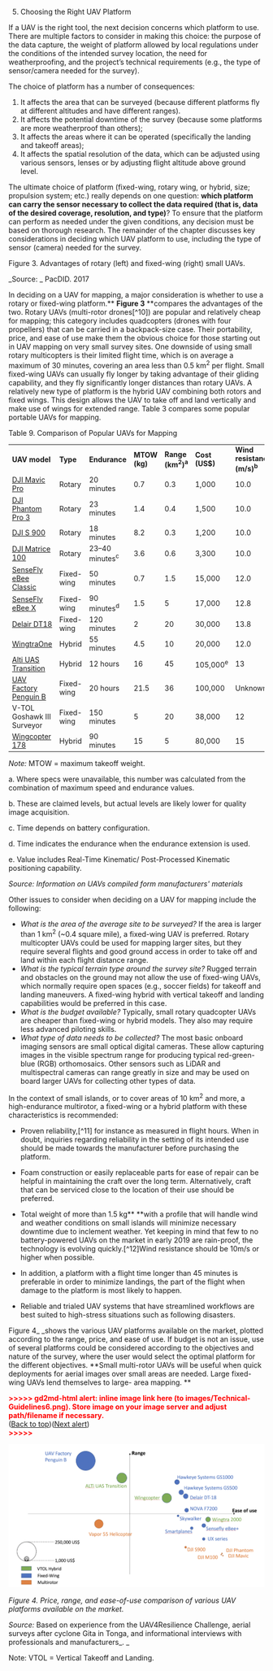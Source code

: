 5. Choosing the Right UAV Platform 

If a UAV is the right tool, the next decision concerns which platform to use. There are multiple factors to consider in making this choice: the purpose of the data capture, the weight of platform allowed by local regulations under the conditions of the intended survey location, the need for weatherproofing, and the project’s technical requirements (e.g., the type of sensor/camera needed for the survey). 

The choice of platform has a number of consequences:  



1. It affects the area that can be surveyed (because different platforms fly at different altitudes and have different ranges). 
2. It affects the potential downtime of the survey (because some platforms are more weatherproof than others); 
3. It affects the areas where it can be operated (specifically the landing and takeoff areas); 
4. It affects the spatial resolution of the data, which can be adjusted using various sensors, lenses or by adjusting flight altitude above ground level. 

The ultimate choice of platform (fixed-wing, rotary wing, or hybrid, size; propulsion system; etc.) really depends on one question: **which platform can carry the sensor necessary to collect the data required (that is, data of the desired coverage, resolution, and type)**? To ensure that the platform can perform as needed under the given conditions, any decision must be based on thorough research. The remainder of the chapter discusses key considerations in deciding which UAV platform to use, including the type of sensor (camera) needed for the survey. 

Figure 3. Advantages of rotary (left) and fixed-wing (right) small UAVs.

_Source: _ PacDID. 2017

In deciding on a UAV for mapping, a major consideration is whether to use a rotary or fixed-wing platform.** **Figure 3** **compares the advantages of the two. Rotary UAVs (multi-rotor drones[^10]) are popular and relatively cheap for mapping; this category includes quadcopters (drones with four propellers) that can be carried in a backpack-size case. Their portability, price, and ease of use make them the obvious choice for those starting out in UAV mapping on very small survey sites. One downside of using small rotary multicopters is their limited flight time, which is on average a maximum of 30 minutes, covering an area less than 0.5 km<sup>2</sup> per flight. Small fixed-wing UAVs can usually fly longer by taking advantage of their gliding capability, and they fly significantly longer distances than rotary UAVs. A relatively new type of platform is the hybrid UAV combining both rotors and fixed wings. This design allows the UAV to take off and land vertically and make use of wings for extended range. Table 3 compares some popular portable UAVs for mapping.

Table 9. Comparison of Popular UAVs for Mapping


<table>
  <tr>
   <td><strong>UAV model</strong>
   </td>
   <td><strong>Type</strong>
   </td>
   <td><strong>Endurance</strong>
   </td>
   <td><strong>MTOW (kg)</strong>
   </td>
   <td><strong>Range (km<sup>2</sup>)<sup>a</sup></strong>
   </td>
   <td><strong>Cost (US$)</strong>
   </td>
   <td><strong>Wind resistance (m/s)<sup>b</sup></strong>
   </td>
  </tr>
  <tr>
   <td><a href="https://www.dji.com/mavic">DJI Mavic Pro</a>
   </td>
   <td>Rotary
   </td>
   <td>20 minutes
   </td>
   <td>0.7 
   </td>
   <td>0.3
   </td>
   <td>1,000
   </td>
   <td>10.0 
   </td>
  </tr>
  <tr>
   <td><a href="https://www.dji.com/phantom-3-pro/info#specs">DJI Phantom Pro 3</a>
   </td>
   <td>Rotary
   </td>
   <td>23 minutes
   </td>
   <td>1.4 
   </td>
   <td>0.4 
   </td>
   <td>1,500
   </td>
   <td>10.0 
   </td>
  </tr>
  <tr>
   <td><a href="https://www.dji.com/spreading-wings-s900">DJI S 900</a>
   </td>
   <td>Rotary
   </td>
   <td>18 minutes
   </td>
   <td>8.2 
   </td>
   <td>0.3 
   </td>
   <td>1,200
   </td>
   <td>10.0 
   </td>
  </tr>
  <tr>
   <td><a href="https://www.dji.com/matrice100">DJI Matrice 100</a>
   </td>
   <td>Rotary
   </td>
   <td>23–40 minutes<sup>c</sup>
   </td>
   <td>3.6 
   </td>
   <td>0.6 
   </td>
   <td>3,300
   </td>
   <td>10.0 
   </td>
  </tr>
  <tr>
   <td><span style="text-decoration:underline;">SenseFly eBee Classic</span>
   </td>
   <td>Fixed-wing
   </td>
   <td>50 minutes
   </td>
   <td>0.7 
   </td>
   <td>1.5 
   </td>
   <td>15,000
   </td>
   <td>12.0 
   </td>
  </tr>
  <tr>
   <td><span style="text-decoration:underline;">SenseFly eBee X</span>
   </td>
   <td>Fixed-wing
   </td>
   <td>90 minutes<sup>d</sup>
   </td>
   <td>1.5 
   </td>
   <td>5 
   </td>
   <td>17,000
   </td>
   <td>12.8 
   </td>
  </tr>
  <tr>
   <td><a href="https://delair.aero/professional-drones/dt18-hd/">Delair DT18</a>
   </td>
   <td>Fixed-wing
   </td>
   <td>120 minutes
   </td>
   <td>2 
   </td>
   <td>20 
   </td>
   <td>30,000
   </td>
   <td>13.8 
   </td>
  </tr>
  <tr>
   <td><a href="https://wingtra.com/">WingtraOne</a>
   </td>
   <td>Hybrid
   </td>
   <td>55 minutes
   </td>
   <td>4.5 
   </td>
   <td>10 
   </td>
   <td>20,000
   </td>
   <td>12.0 
   </td>
  </tr>
  <tr>
   <td><a href="https://www.altiuas.com/transition/">Alti UAS Transition</a>
   </td>
   <td>Hybrid
   </td>
   <td>12 hours
   </td>
   <td>16 
   </td>
   <td>45 
   </td>
   <td>105,000<sup>e</sup>
   </td>
   <td>13 
   </td>
  </tr>
  <tr>
   <td><a href="http://www.uavfactory.com/product/46">UAV Factory Penguin B</a>
   </td>
   <td>Fixed-wing
   </td>
   <td>20 hours
   </td>
   <td>21.5 
   </td>
   <td>36 
   </td>
   <td>100,000
   </td>
   <td>Unknown
   </td>
  </tr>
  <tr>
   <td>V-TOL Goshawk III Surveyor
   </td>
   <td>Fixed-wing
   </td>
   <td>150 minutes
   </td>
   <td>5
   </td>
   <td>20
   </td>
   <td>38,000
   </td>
   <td>12
   </td>
  </tr>
  <tr>
   <td><a href="https://wingcopter.com/technology/">Wingcopter 178</a>
   </td>
   <td>Hybrid
   </td>
   <td>90 minutes
   </td>
   <td>15 
   </td>
   <td>5 
   </td>
   <td>80,000
   </td>
   <td>15 
   </td>
  </tr>
</table>


_Note:_ MTOW = maximum takeoff weight.

a. Where specs were unavailable, this number was calculated from the combination of maximum speed and endurance values.

b. These are claimed levels, but actual levels are likely lower for quality image acquisition.

c. Time depends on battery configuration.

d. Time indicates the endurance when the endurance extension is used.

e. Value includes Real-Time Kinematic/ Post-Processed Kinematic positioning capability. 

_Source: Information on UAVs compiled form manufacturers' materials_

Other issues to consider when deciding on a UAV for mapping include the following:



*   _What is the area of the average site to be surveyed?_ If the area is larger than 1 km<sup>2</sup> (~0.4 square mile), a fixed-wing UAV is preferred. Rotary multicopter UAVs could be used for mapping larger sites, but they require several flights and good ground access in order to take off and land within each flight distance range.
*   _What is the typical terrain type around the survey site?_ Rugged terrain and obstacles on the ground may not allow the use of fixed-wing UAVs, which normally require open spaces (e.g., soccer fields) for takeoff and landing maneuvers. A fixed-wing hybrid with vertical takeoff and landing capabilities would be preferred in this case. 
*   _What is the budget available?_ Typically, small rotary quadcopter UAVs are cheaper than fixed-wing or hybrid models. They also may require less advanced piloting skills.
*   _What type of data needs to be collected?_ The most basic onboard imaging sensors are small optical digital cameras. These allow capturing images in the visible spectrum range for producing typical red-green-blue (RGB) orthomosaics. Other sensors such as LiDAR and multispectral cameras can range greatly in size and may be used on board larger UAVs for collecting other types of data. 

In the context of small islands, or to cover areas of 10 km<sup>2</sup> and more, a high-endurance multirotor, a fixed-wing or a hybrid platform with these characteristics is recommended:



*   Proven reliability,[^11] for instance as measured in flight hours. When in doubt, inquiries regarding reliability in the setting of its intended use should be made towards the manufacturer before purchasing the platform.  


*   Foam construction or easily replaceable parts for ease of repair can be helpful in maintaining the craft over the long term. Alternatively, craft that can be serviced close to the location of their use should be preferred. 
*   Total weight of more than 1.5 kg** **with a profile that will handle wind and weather conditions on small islands will minimize necessary downtime due to inclement weather. Yet keeping in mind that few to no battery-powered UAVs on the market in early 2019 are rain-proof, the technology is evolving quickly.[^12]Wind resistance should be 10m/s or higher when possible. 


*   In addition, a platform with a flight time longer than 45 minutes is preferable in order to minimize landings, the part of the flight when damage to the platform is most likely to happen.
*   Reliable and trialed UAV systems that have streamlined workflows are best suited to high-stress situations such as following disasters. 

Figure 4_ _shows the various UAV platforms available on the market, plotted according to the range, price, and ease of use. If budget is not an issue, use of several platforms could be considered according to the objectives and nature of the survey, where the user would select the optimal platform for the different objectives. **Small multi-rotor UAVs will be useful when quick deployments for aerial images over small areas are needed. Large fixed-wing UAVs lend themselves to large- area mapping.  **



<p id="gdcalert7" ><span style="color: red; font-weight: bold">>>>>>  gd2md-html alert: inline image link here (to images/Technical-Guidelines6.png). Store image on your image server and adjust path/filename if necessary. </span><br>(<a href="#">Back to top</a>)(<a href="#gdcalert8">Next alert</a>)<br><span style="color: red; font-weight: bold">>>>>> </span></p>


![alt_text](images/Technical-Guidelines6.png "image_tooltip")


_Figure 4. Price, range, and ease-of-use comparison of various UAV platforms available on the market._

_Source:_ Based on experience from the UAV4Resilience Challenge, aerial surveys after cyclone Gita in Tonga, and informational interviews with professionals and manufacturers_. _

Note: VTOL = Vertical Takeoff and Landing.